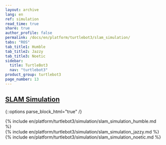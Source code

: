 ```yaml
---
layout: archive
lang: en
ref: simulation
read_time: true
share: true
author_profile: false
permalink: /docs/en/platform/turtlebot3/slam_simulation/
tabs: "ROS"
tab_title1: Humble
tab_title2: Jazzy
tab_title3: Noetic
sidebar:
  title: TurtleBot3
  nav: "turtlebot3"
product_group: turtlebot3
page_number: 13
---
```


<style>body {counter-reset: h1 6 !important;}</style>
<div style="counter-reset: h2 1"></div>

<!--[dummy Header 1]>
  <h1 id="dummy">Simulation</h1>
  <h2 id="dummy">SLAM Simulation</h2>
  <p class="dummy_content">TurtleBot3 SLAM Package</p>
<![end dummy Header 1]-->

## [SLAM Simulation](#slam-simulation)

{::options parse_block_html="true" /}

<section data-id="{{ page.tab_title1 }}" class="tab_contents">
{% include en/platform/turtlebot3/simulation/slam_simulation_humble.md %}
</section>

<section data-id="{{ page.tab_title2 }}" class="tab_contents">
{% include en/platform/turtlebot3/simulation/slam_simulation_jazzy.md %}
</section>

<section data-id="{{ page.tab_title3 }}" class="tab_contents">
{% include en/platform/turtlebot3/simulation/slam_simulation_noetic.md %}
</section>

